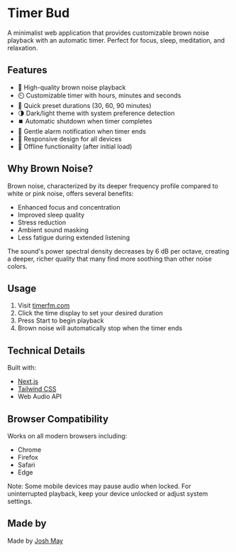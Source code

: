 # Timer Bud

A minimalist web application that provides customizable brown noise playback with an automatic timer. Perfect for focus, sleep, meditation, and relaxation.

## Features

- 🎵 High-quality brown noise playback
- ⏲️ Customizable timer with hours, minutes and seconds
- 🎯 Quick preset durations (30, 60, 90 minutes)
- 🌗 Dark/light theme with system preference detection
- ⏹️ Automatic shutdown when timer completes
- 🔔 Gentle alarm notification when timer ends
- 📱 Responsive design for all devices
- 🔄 Offline functionality (after initial load)

## Why Brown Noise?

Brown noise, characterized by its deeper frequency profile compared to white or pink noise, offers several benefits:

- Enhanced focus and concentration
- Improved sleep quality
- Stress reduction
- Ambient sound masking
- Less fatigue during extended listening

The sound's power spectral density decreases by 6 dB per octave, creating a deeper, richer quality that many find more soothing than other noise colors.

## Usage

1. Visit [timerfm.com](https://www.timerfm.com)
2. Click the time display to set your desired duration
3. Press Start to begin playback
4. Brown noise will automatically stop when the timer ends

## Technical Details

Built with:

- [Next.js](https://nextjs.org/)
- [Tailwind CSS](https://tailwindcss.com/)
- Web Audio API

## Browser Compatibility

Works on all modern browsers including:

- Chrome
- Firefox
- Safari
- Edge

Note: Some mobile devices may pause audio when locked. For uninterrupted playback, keep your device unlocked or adjust system settings.

## Made by

Made by [Josh May](https://joshmmay.com)
